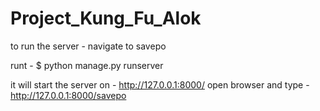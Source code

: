 # Project_Kung_Fu_Alok

to run the server - 
navigate to savepo

runt - 
$ python manage.py runserver

it will start the server on - http://127.0.0.1:8000/
open browser and type - http://127.0.0.1:8000/savepo




